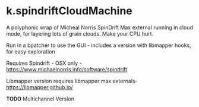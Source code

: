 # k.spindriftCloudMachine
A polyphonic wrap of Micheal Norris SpinDrift Max external running in cloud mode, for layering lots of grain clouds. Make your CPU hurt. 

Run in a bpatcher to use the GUI - includes a version with libmapper hooks, for easy exploration

Requires Spindrift - OSX only - https://www.michaelnorris.info/software/spindrift

Libmapper version requires libmapper max externals- https://libmapper.github.io/

**TODO**
Multichannel Version
